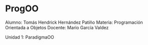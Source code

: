 # ProgOO

Alumno: Tomás Hendrick Hernández Patiño
Materia: Programación Orientada a Objetos
Docente: Mario García Valdez

Unidad 1: ParadigmaOO
